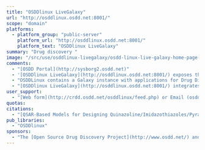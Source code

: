 ```yaml
---
title: "OSDDlinux LiveGalaxy"
url: "http://osddlinux.osdd.net:8001/"
scope: "domain"
platforms:
  - platform_group: "public-server"
    platform_url: "http://osddlinux.osdd.net:8001/"
    platform_text: "OSDDlinux LiveGalaxy"
summary: "Drug discovery "
image: "/src/use/osddlinux-livegalaxy/osdd-linux-live-galaxy-home-page-300.png"
comments:
  - "[OSDD Portal](http://sysborg2.osdd.net)"
  - '[OSDDlinux LiveGalaxy](http://osddlinux.osdd.net:8001/) exposes the tools that are included in [OSDDlinux](http://osddlinux.osdd.net/), "a customized linux operating system for drug discovery that integrates open source software, libraries, workflows and web services in linux for creating environment for drug discovery."'
  - "OSDDLinux contains a Galaxy instance with applications for Drug Discovery."
  - "[OSDDlinux LiveGalaxy](http://osddlinux.osdd.net:8001/) integrates GPSR1.0, GPSR2.0 along with the [webservers](http://osddlinux.osdd.net/livew.php) and the [standalone software](http://osddlinux.osdd.net/stand.php) supported by OSDDlinux.  See the [complete list of tools and services](http://osddlinux.osdd.net/liveg) included in OSDDlinux LiveGalaxy."
user_support:
  - "[Web form](http://crdd.osdd.net/osddlinux/feed.php) or Email (osddlinux AT gmail DOT com)"
quotas:
citations:
  - "[QSAR-Based Models for Designing Quinazoline/Imidazothiazoles/Pyrazolopyrimidines Based Inhibitors against Wild and Mutant EGFR](https://doi.org/10.1371/journal.pone.0101079), Jagat Singh Chauhan, Sandeep Kumar Dhanda, Deepak Singla, Open Source Drug Discovery Consortium, Subhash M. Agarwal, Gajendra P. S. Raghava. *PLOS One*  Published: July 3, 2014 doi:10.1371/journal.pone.0101079"
pub_libraries:
  - "OSDDlinux"
sponsors:
  - "The [Open Source Drug Discovery Project](http://www.osdd.net/) and the [OSDD Linux Project](http://osddlinux.osdd.net/) under the direction of [Dr. GPS Raghava](http://www.imtech.res.in/raghava/about.html) of the [CSIR-Institute of Microbial Technology (IMTECH)](http://www.imtech.res.in/)."
---
```

